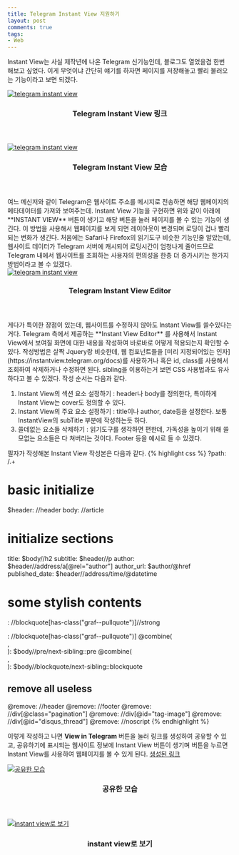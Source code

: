 ```yaml
---
title: Telegram Instant View 지원하기
layout: post
comments: true
tags:
- Web
---
```

Instant View는 사실 제작년에 나온 Telegram 신기능인데, 블로그도 열었을겸 한번 해보고 싶었다. 이게 무엇이냐 간단히 얘기를 하자면 페이지를 저장해놓고 빨리 불러오는 기능이라고 보면 되겠다.

<div class="row">
<div class="12u 6u$(mobile)">
<div class="item">
<a href="#" class="image fit"><img src="{{ 'https://instantview.telegram.org/file/811140347/1/iYFvGV-SW4o.184311/18c4a43fda01b92735' | absolute_url }}" alt="telegram instant view"></a>
<header>
<h3>Telegram Instant View 링크</h3>
</header>
</div>
</div>
<div class="12u 6u$(mobile)">
<div class="item">
<a href="#" class="image fit"><img src="{{ 'https://instantview.telegram.org/file/811140915/2/bVBQHilQshY.84355/0ead38bc9a0136a38e' | absolute_url }}" alt="telegram instant view"></a>
<header>
<h3>Telegram Instant View 모습</h3>
</header>
</div>
</div>
</div>
여느 메신저와 같이 Telegram은 웹사이트 주소를 메시지로 전송하면 해당 웹페이지의 메타데이터를 가져와 보여주는데. Instant View 기능을 구현하면 위와 같이 아래에 **INSTANT VIEW** 버튼이 생기고 해당 버튼을 눌러 페이지를 볼 수 있는 기능이 생긴다. 이 방법을 사용해서 웹페이지를 보게 되면 레이아웃이 변경되며 로딩이 겁나 빨리 되는 변화가 생긴다. 처음에는 Safari나 Firefox의 읽기도구 비슷한 기능인줄 알았는데, 웹사이트 데이터가 Telegram 서버에 캐시되어 로딩시간이 엄청나게 줄어드므로 Telegram 내에서 웹사이트를 조회하는 사용자의 편의성을 한층 더 증가시키는 한가지 방법이라고 볼 수 있겠다.

<div class="row">
<div class="12u 12u$(mobile)">
<div class="item">
<a href="#" class="image fit"><img src="{{ 'https://instantview.telegram.org/file/811140020/2/8E3vmEN_Jlw.185118/f36256f7768563cf37' | absolute_url }}" alt="telegram instant view"></a>
<header>
<h3>Telegram Instant View Editor</h3>
</header>
</div>
</div>
</div>
게다가 특이한 장점이 있는데, 웹사이트를 수정하지 않아도 Instant View를 쓸수있다는거다. Telegram 측에서 제공하는 **Instant View Editor** 를 사용해서 Instant View에서 보여질 화면에 대한 내용을 작성하여 바로바로 어떻게 적용되는지 확인할 수 있다. 작성방법은 살짝 Jquery랑 비슷한데, 웹 컴포넌트들을 [미리 지정되어있는 인자](https://instantview.telegram.org/docs)를 사용하거나 혹은 id, class를 사용해서 조회하여 삭제하거나 수정하면 된다. sibling을 이용하는거 보면 CSS 사용법과도 유사하다고 볼 수 있겠다. 작성 순서는 다음과 같다.

1. Instant View의 섹션 요소 설정하기 : header나 body를 정의한다, 특이하게 Instant View는 cover도 정의할 수 있다.
2. Instant View의 주요 요소 설정하기 : title이나 author, date등을 설정한다. 보통 InstantView의 subTitle 부분에 작성하는듯 하다.
3. 쓸데없는 요소들 삭제하기 : 읽기도구를 생각하면 편한데, 가독성을 높이기 위해 쓸모없는 요소들은 다 쳐버리는 것이다. Footer 등을 예시로 들 수 있겠다.

필자가 작성해본 Instant View 작성본은 다음과 같다.
{% highlight css %}
?path: /.+
# basic initialize
$header: //header
body:    //article

# initialize sections
title:          $body//h2
subtitle: $header//p
author:         $header//address/a[@rel="author"]
author_url:     $author/@href
published_date: $header//address/time/@datetime

# some stylish contents
<span>:  //blockquote[has-class("graf--pullquote")]//strong
<aside>: //blockquote[has-class("graf--pullquote")]
@combine(<br>,<br>): $body//pre/next-sibling::pre
@combine(<br>,<br>): $body//blockquote/next-sibling::blockquote

# remove all useless
@remove: //header
@remove: //footer
@remove: //div[@class="pagination"]
@remove: //div[@id="tag-image"]
@remove: //div[@id="disqus_thread"]
@remove: //noscript
{% endhighlight %}

이렇게 작성하고 나면 **View in Telegram** 버튼을 눌러 링크를 생성하여 공유할 수 있고, 공유하기에 표시되는 웹사이트 정보에 Instant View 버튼이 생기며 버튼을 누르면 Instant View를 사용하여 웹페이지를 볼 수 있게 된다. [생성된 링크](https://t.me/iv?url=https%3A%2F%2Fdevbobos.github.io%2F2018%2F03%2F23%2FGoogle-Assistant-%25EC%2595%25B1-%25EB%25A7%258C%25EB%2593%25A4%25EA%25B8%25B0.html&rhash=6b5e470a5d4f26)

<div class="row">
<div class="6u 12u$(mobile)">
<div class="item">
<a href="#" class="image fit"><img src="{{ 'assets/images/2018-04-04/1.jpg' | relative_url }}" alt="공유한 모습"></a>
<header>
<h3>공유한 모습</h3>
</header>
</div>
</div>
<div class="6u 12u$(mobile)">
<div class="item">
<a href="#" class="image fit"><img src="{{ 'assets/images/2018-04-04/2.jpg' | relative_url }}" alt="instant view로 보기"></a>
<header>
<h3>instant view로 보기</h3>
</header>
</div>
</div>
</div>
